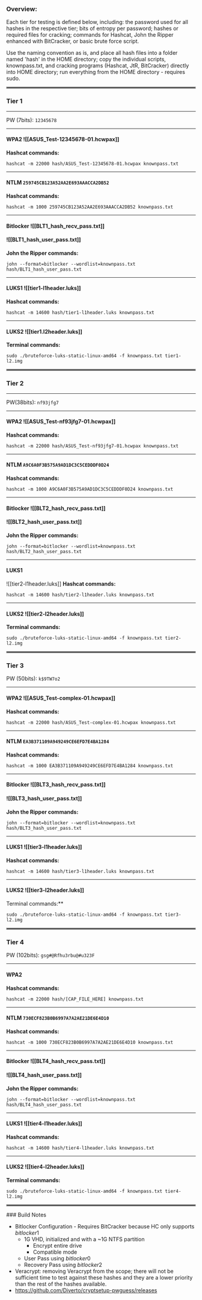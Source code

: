 ### Overview:
Each tier for testing is defined below, including: the password used for all hashes in the respective tier; bits of entropy per password; hashes or required files for cracking; commands for Hashcat, John the Ripper enhanced with BitCracker, or basic brute force script. 

Use the naming convention as is, and place all hash files into a folder named 'hash' in the HOME directory; copy the individual scripts, knownpass.txt, and cracking programs (Hashcat, JtR, BitCracker) directly into HOME directory; run everything from the HOME directory - requires sudo.

<hr style="border:2px solid gray">

### Tier 1

___
PW (7bits): 
	```12345678```
___
#### **WPA2** ![[ASUS_Test-12345678-01.hcwpax]]
**Hashcat commands:**
```
hashcat -m 22000 hash/ASUS_Test-12345678-01.hcwpax knownpass.txt
```

___
#### **NTLM** ```259745CB123A52AA2E693AAACCA2DB52```

**Hashcat commands:**
```
hashcat -m 1000 259745CB123A52AA2E693AAACCA2DB52 knownpass.txt
```

___
#### **Bitlocker** ![[BLT1_hash_recv_pass.txt]]
#### ![[BLT1_hash_user_pass.txt]]

**John the Ripper commands:**
```
john --format=bitlocker --wordlist=knownpass.txt hash/BLT1_hash_user_pass.txt
```

___
#### **LUKS1** ![[tier1-l1header.luks]]
**Hashcat commands:**
```
hashcat -m 14600 hash/tier1-l1header.luks knownpass.txt
```

___
#### **LUKS2** ![[tier1.l2header.luks]]
**Terminal commands:**
```
sudo ./bruteforce-luks-static-linux-amd64 -f knownpass.txt tier1-l2.img
```

<hr style="border:2px solid gray">

### Tier 2

___
PW(38bits): 
```nf93jfg7```
___
#### **WPA2** ![[ASUS_Test-nf93jfg7-01.hcwpax]]
**Hashcat commands:**
```
hashcat -m 22000 hash/ASUS_Test-nf93jfg7-01.hcwpax knownpass.txt
```

___
#### **NTLM** ```A9C6A0F3B575A9AD1DC3C5CEDDDF0D24```

**Hashcat commands:**
```
hashcat -m 1000 A9C6A0F3B575A9AD1DC3C5CEDDDF0D24 knownpass.txt
```

___
#### **Bitlocker** ![[BLT2_hash_recv_pass.txt]]
#### ![[BLT2_hash_user_pass.txt]]

**John the Ripper commands:**
```
john --format=bitlocker --wordlist=knownpass.txt hash/BLT2_hash_user_pass.txt
```

___

#### **LUKS1**
![[tier2-l1header.luks]]
**Hashcat commands:**
```
hashcat -m 14600 hash/tier2-l1header.luks knownpass.txt
```

___
#### **LUKS2** ![[tier2-l2header.luks]]

**Terminal commands:**
```
sudo ./bruteforce-luks-static-linux-amd64 -f knownpass.txt tier2-l2.img
```

<hr style="border:2px solid gray">

### Tier 3

PW (50bits): 
```k$9TW7o2```
___
#### **WPA2** ![[ASUS_Test-complex-01.hcwpax]]
**Hashcat commands:**
```
hashcat -m 22000 hash/ASUS_Test-complex-01.hcwpax knownpass.txt
```

___
#### **NTLM** ```EA3B371109A949249CE6EFD7E4BA1284```

**Hashcat commands:**
```
hashcat -m 1000 EA3B371109A949249CE6EFD7E4BA1284 knownpass.txt
```

___
#### **Bitlocker** ![[BLT3_hash_recv_pass.txt]]
#### ![[BLT3_hash_user_pass.txt]]

**John the Ripper commands:**
```
john --format=bitlocker --wordlist=knownpass.txt hash/BLT3_hash_user_pass.txt
```

___
#### **LUKS1** ![[tier3-l1header.luks]]
**Hashcat commands:**
```
hashcat -m 14600 hash/tier3-l1header.luks knownpass.txt
```

___
#### **LUKS2** ![[tier3-l2header.luks]]
Terminal commands:**
```
sudo ./bruteforce-luks-static-linux-amd64 -f knownpass.txt tier3-l2.img
```

<hr style="border:2px solid gray">

### Tier 4

PW (102bits): 
```gsg#@Rfhu3rbu@#u323F```
___
#### **WPA2** ``` ```
**Hashcat commands:**
```
hashcat -m 22000 hash/[CAP_FILE_HERE] knownpass.txt
```

___
#### **NTLM** ```730ECF823B0B6997A7A2AE21DE6E4D10```

**Hashcat commands:**
```
hashcat -m 1000 730ECF823B0B6997A7A2AE21DE6E4D10 knownpass.txt
```

___
#### **Bitlocker** ![[BLT4_hash_recv_pass.txt]]
#### ![[BLT4_hash_user_pass.txt]]
**John the Ripper commands:**
```
john --format=bitlocker --wordlist=knownpass.txt hash/BLT4_hash_user_pass.txt
```

___
#### **LUKS1** ![[tier4-l1header.luks]]
**Hashcat commands:**
```
hashcat -m 14600 hash/tier4-l1header.luks knownpass.txt
```

___
#### **LUKS2** ![[tier4-l2header.luks]]
**Terminal commands:**
```
sudo ./bruteforce-luks-static-linux-amd64 -f knownpass.txt tier4-l2.img
```

<hr style="border:2px solid gray">
### Build Notes

- Bitlocker Configuration - Requires BitCracker because HC only supports $bitlocker$1
	- 1G VHD, initialized and with a ~1G NTFS partition
		- Encrypt entire drive
		- Compatible mode 
	- User Pass using $bitlocker$0
	- Recovery Pass using $bitlocker$2
- Veracrypt: removing Veracrypt from the scope; there will not be sufficient time to test against these hashes and they are a lower priority than the rest of the hashes available.
- https://github.com/Diverto/cryptsetup-pwguess/releases
